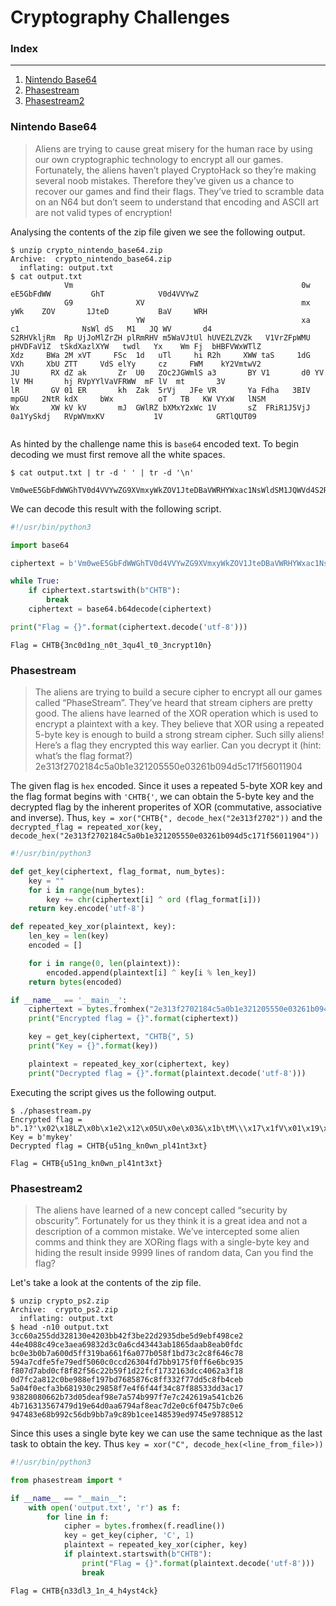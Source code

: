 # Cryptography Challenges

### Index
___
1. [Nintendo Base64](#nintendo-base64)
2. [Phasestream](#phasestream)
3. [Phasestream2](#phasestream2)

### Nintendo Base64
> Aliens are trying to cause great misery for the human race by using our own cryptographic technology to encrypt all our games.
Fortunately, the aliens haven’t played CryptoHack so they’re making several noob mistakes. Therefore they’ve given us a chance to recover our games and find their flags. They’ve tried to scramble data on an N64 but don’t seem to understand that encoding and ASCII art are not valid types of encryption!

Analysing the contents of the zip file given we see the following output.
```shell
$ unzip crypto_nintendo_base64.zip
Archive:  crypto_nintendo_base64.zip
  inflating: output.txt
$ cat output.txt
            Vm                                                   0w               eE5GbFdWW         GhT            V0d4VVYwZ
            G9              XV                                   mx              yWk    ZOV       1JteD           BaV     WRH
                            YW                                   xa             c1              NsWl dS   M1   JQ WV       d4
S2RHVkljRm  Rp UjJoMlZrZH plRmRHV m5WaVJtUl hUVEZLZVZk   V1VrZFpWMU  pHVDFaV1Z  tSkdXazlXYW   twdl   Yx    Wm Fj  bHBFVWxWTlZ
Xdz     BWa 2M xVT     FSc  1d   uTl     hi R2h     XWW taS     1dG VXh     XbU ZTT     VdS elYy     cz     FWM    kY2VmtwV2
JU       RX dZ ak       Zr  U0   ZOc2JGWmlS a3       BY V1       d0 YV       lV MH       hj RVpYYlVaVFRWW  mF lV  mt       3V
lR       GV 01 ER       kh  Zak  5rVj   JFe VR       Ya Fdha   3BIV mpGU   2NtR kdX     bWx          oT   TB   KW VYxW   lNSM
Wx       XW kV kV       mJ  GWlRZ bXMxY2xWc 1V       sZ  FRiR1J5VjJ  0a1YySkdj   RVpWVmxKV           1V            GRTlQUT09


```
As hinted by the challenge name this is `base64` encoded text. To begin decoding we must first remove all the white spaces.
```shell
$ cat output.txt | tr -d ' ' | tr -d '\n'

Vm0weE5GbFdWWGhTV0d4VVYwZG9XVmxyWkZOV1JteDBaVWRHYWxac1NsWldSM1JQWVd4S2RHVkljRmRpUjJoMlZrZHplRmRHVm5WaVJtUlhUVEZLZVZkV1VrZFpWMUpHVDFaV1ZtSkdXazlXYWtwdlYxWmFjbHBFVWxWTlZXdzBWa2MxVTFSc1duTlhiR2hXWWtaS1dGVXhXbUZTTVdSelYyczFWMkY2VmtwV2JURXdZakZrU0ZOc2JGWmlSa3BYV1d0YVlVMHhjRVpYYlVaVFRWWmFlVmt3VlRGV01ERkhZak5rVjJFeVRYaFdha3BIVmpGU2NtRkdXbWxoTTBKWVYxWlNSMWxXWkVkVmJGWlRZbXMxY2xWc1VsZFRiR1J5VjJ0a1YySkdjRVpWVmxKV1VGRTlQUT09
```
We can decode this result with the following script.
```python
#!/usr/bin/python3

import base64

ciphertext = b'Vm0weE5GbFdWWGhTV0d4VVYwZG9XVmxyWkZOV1JteDBaVWRHYWxac1NsWldSM1JQWVd4S2RHVkljRmRpUjJoMlZrZHplRmRHVm5WaVJtUlhUVEZLZVZkV1VrZFpWMUpHVDFaV1ZtSkdXazlXYWtwdlYxWmFjbHBFVWxWTlZXdzBWa2MxVTFSc1duTlhiR2hXWWtaS1dGVXhXbUZTTVdSelYyczFWMkY2VmtwV2JURXdZakZrU0ZOc2JGWmlSa3BYV1d0YVlVMHhjRVpYYlVaVFRWWmFlVmt3VlRGV01ERkhZak5rVjJFeVRYaFdha3BIVmpGU2NtRkdXbWxoTTBKWVYxWlNSMWxXWkVkVmJGWlRZbXMxY2xWc1VsZFRiR1J5VjJ0a1YySkdjRVpWVmxKV1VGRTlQUT09'

while True:
    if ciphertext.startswith(b"CHTB"):
        break
    ciphertext = base64.b64decode(ciphertext)

print("Flag = {}".format(ciphertext.decode('utf-8')))
``` 
```Flag = CHTB{3nc0d1ng_n0t_3qu4l_t0_3ncrypt10n}```

### Phasestream
> The aliens are trying to build a secure cipher to encrypt all our games called “PhaseStream”. They’ve heard that stream ciphers are pretty good. The aliens have learned of the XOR operation which is used to encrypt a plaintext with a key. They believe that XOR using a repeated 5-byte key is enough to build a strong stream cipher. Such silly aliens! Here’s a flag they encrypted this way earlier. Can you decrypt it (hint: what’s the flag format?) 2e313f2702184c5a0b1e321205550e03261b094d5c171f56011904

The given flag is `hex` encoded. Since it uses a repeated 5-byte XOR key and the flag format begins with `'CHTB{'`, we can obtain the 5-byte key  and the decrypted flag by the inherent properites of XOR (commutative, associative and inverse).
Thus, `key = xor("CHTB{", decode_hex("2e313f2702"))` and the `decrypted_flag = repeated_xor(key, decode_hex("2e313f2702184c5a0b1e321205550e03261b094d5c171f56011904"))`
```python
#!/usr/bin/python3

def get_key(ciphertext, flag_format, num_bytes):
	key = ""
	for i in range(num_bytes):
		key += chr(ciphertext[i] ^ ord (flag_format[i]))
	return key.encode('utf-8')

def repeated_key_xor(plaintext, key):
    len_key = len(key)
    encoded = []

    for i in range(0, len(plaintext)):
        encoded.append(plaintext[i] ^ key[i % len_key])
    return bytes(encoded)

if __name__ == '__main__':
    ciphertext = bytes.fromhex("2e313f2702184c5a0b1e321205550e03261b094d5c171f56011904")
    print("Encrypted flag = {}".format(ciphertext))

    key = get_key(ciphertext, "CHTB{", 5)
    print("Key = {}".format(key))

    plaintext = repeated_key_xor(ciphertext, key)
    print("Decrypted flag = {}".format(plaintext.decode('utf-8')))
```
Executing the script gives us the following output.
```shell
$ ./phasestream.py
Encrypted flag = b".1?'\x02\x18LZ\x0b\x1e2\x12\x05U\x0e\x03&\x1b\tM\\\x17\x1fV\x01\x19\x04"
Key = b'mykey'
Decrypted flag = CHTB{u51ng_kn0wn_pl41nt3xt}
```
```Flag = CHTB{u51ng_kn0wn_pl41nt3xt}```

### Phasestream2
> The aliens have learned of a new concept called “security by obscurity”. Fortunately for us they think it is a great idea and not a description of a common mistake. We’ve intercepted some alien comms and think they are XORing flags with a single-byte key and hiding the result inside 9999 lines of random data, Can you find the flag?

Let's take a look at the contents of the zip file.
```shell
$ unzip crypto_ps2.zip
Archive:  crypto_ps2.zip
  inflating: output.txt
$ head -n10 output.txt
3cc60a255dd328130e4203bb42f3be22d2935dbe5d9ebf498ce2
44e4088c49ce3aea69832d3c0a6cd43443ab1865daab8eab0fdc
bc0e3b0b7a600d5ff319ba661f6a077b058f1bd73c2c8f646c78
594a7cdfe5fe79edf5060c0ccd26304fd7bb9175f0ff6e6bc935
f807d7abd0cf8f82f56c22b59f1d22fcf1732163dcc4062a3f18
0d7fc2a812c0be988ef197bd7685876c8ff332f77dd5c8fb4ceb
5a04f0ecfa3b681930c29858f7e4f6f44f34c87f88533dd3ac17
93828080662b73d05deaf98e7a574b997f7e7c242619a541cb26
4b716313567479d19e64d0aa6794af8eac7d2e0c6f0475b7c0e6
947483e68b992c56db9bb7a9c89b1cee148539ed9745e9788512
```
Since this uses a single byte key we can use the same technique as the last task to obtain the key. Thus `key = xor("C", decode_hex(<line_from_file>))`
```python
#!/usr/bin/python3

from phasestream import *

if __name__ == "__main__":
	with open('output.txt', 'r') as f:
		for line in f:
			cipher = bytes.fromhex(f.readline())
			key = get_key(cipher, 'C', 1)
			plaintext = repeated_key_xor(cipher, key)
			if plaintext.startswith(b"CHTB"):
				print("Flag = {}".format(plaintext.decode('utf-8')))
                break
```
```Flag = CHTB{n33dl3_1n_4_h4yst4ck}```
